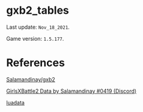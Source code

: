 # gxb2_tables

Last update: `Nov_18_2021`.

Game version: `1.5.177`.

# References

[Salamandinay/gxb2](https://github.com/Salamandinay/gxb2)

[GirlsXBattle2 Data by Salamandinay #0419 (Discord)](https://docs.google.com/spreadsheets/d/14LepRzkMoStHXfFlnGFAPcUH99zCoALY6m0qysrRlgA/edit#gid=1187364502)

[luadata](https://github.com/leafvmaple/luadata)
